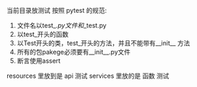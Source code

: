 当前目录放测试
按照 pytest 的规范:
1. 文件名以test_*.py文件和*_test.py
2. 以test_开头的函数
3. 以Test开头的类，test_开头的方法，并且不能带有__init__ 方法
4. 所有的包pakege必须要有__init__.py文件
5. 断言使用assert


resources 里放到是 api 测试
services 里放的是 函数 测试
